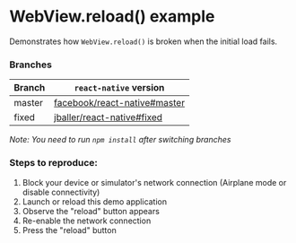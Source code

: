 # WebView.reload() example
Demonstrates how `WebView.reload()` is broken when the initial load fails.

### Branches

| Branch | `react-native` version |
|---|---|
| master | [facebook/react-native#master](https://github.com/facebook/react-native/tree/master) |
| fixed | [jballer/react-native#fixed](https://github.com/facebook/react-native/compare/master...jballer:fixWebView) |

*Note: You need to run *`npm install`* after switching branches*

### Steps to reproduce:

1. Block your device or simulator's network connection (Airplane mode or disable connectivity)
1. Launch or reload this demo application
1. Observe the "reload" button appears
1. Re-enable the network connection
1. Press the "reload" button